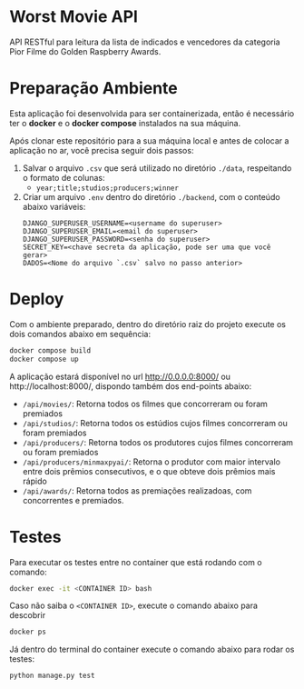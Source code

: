 # Worst Movie API
API RESTful para leitura da lista de indicados e vencedores da categoria Pior Filme do Golden Raspberry Awards.

# Preparação Ambiente
Esta aplicação foi desenvolvida para ser containerizada, então é necessário ter o **docker** e o **docker compose** instalados na sua máquina.

Após clonar este repositório para a sua máquina local e antes de colocar a aplicação no ar, você precisa seguir dois passos:
 1. Salvar o arquivo `.csv` que será utilizado no diretório `./data`, respeitando o formato de colunas: 
     - `year;title;studios;producers;winner`
 2. Criar um arquivo `.env` dentro do diretório `./backend`, com o conteúdo abaixo variáveis:
    ```
    DJANGO_SUPERUSER_USERNAME=<username do superuser>
    DJANGO_SUPERUSER_EMAIL=<email do superuser>
    DJANGO_SUPERUSER_PASSWORD=<senha do superuser>
    SECRET_KEY=<chave secreta da aplicação, pode ser uma que você gerar>
    DADOS=<Nome do arquivo `.csv` salvo no passo anterior>
    ```

# Deploy
Com o ambiente preparado, dentro do diretório raiz do projeto execute os dois comandos abaixo em sequência:

```bash
docker compose build
docker compose up
```

A aplicação estará disponível no url http://0.0.0.0:8000/ ou http://localhost:8000/, dispondo também dos end-points abaixo:
 - `/api/movies/`: Retorna todos os filmes que concorreram ou foram premiados
 - `/api/studios/`: Retorna todos os estúdios cujos filmes concorreram ou foram premiados
 - `/api/producers/`: Retorna todos os produtores cujos filmes concorreram ou foram premiados
 - `/api/producers/minmaxpyai/`: Retorna o produtor com maior intervalo entre dois prêmios consecutivos, e o que obteve dois prêmios mais rápido
 - `/api/awards/`: Retorna todos as premiações realizadoas, com concorrentes e premiados.

# Testes
Para executar os testes entre no container que está rodando com o comando:
```bash
docker exec -it <CONTAINER ID> bash
```
Caso não saiba o `<CONTAINER ID>`, execute o comando abaixo para descobrir
```bash
docker ps
```
Já dentro do terminal do container execute o comando abaixo para rodar os testes:
```python
python manage.py test
```
